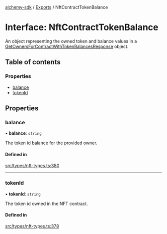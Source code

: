 [alchemy-sdk](../README.md) / [Exports](../modules.md) / NftContractTokenBalance

# Interface: NftContractTokenBalance

An object representing the owned token and balance values in a
[GetOwnersForContractWithTokenBalancesResponse](GetOwnersForContractWithTokenBalancesResponse.md) object.

## Table of contents

### Properties

- [balance](NftContractTokenBalance.md#balance)
- [tokenId](NftContractTokenBalance.md#tokenid)

## Properties

### balance

• **balance**: `string`

The token id balance for the provided owner.

#### Defined in

[src/types/nft-types.ts:380](https://github.com/alchemyplatform/alchemy-sdk-js/blob/c4bab3e/src/types/nft-types.ts#L380)

___

### tokenId

• **tokenId**: `string`

The token id owned in the NFT contract.

#### Defined in

[src/types/nft-types.ts:378](https://github.com/alchemyplatform/alchemy-sdk-js/blob/c4bab3e/src/types/nft-types.ts#L378)
